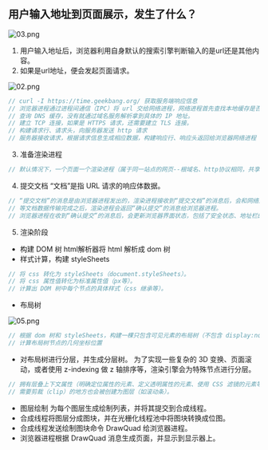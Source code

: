 ## 用户输入地址到页面展示，发生了什么？

![03.png](https://i.loli.net/2020/03/13/Nca3iw1GuEfPbU9.png)

1. 用户输入地址后，浏览器利用自身默认的搜索引擎判断输入的是url还是其他内容。
2. 如果是url地址，便会发起页面请求。

![02.png](https://i.loli.net/2020/03/13/QEui84BXvrZqJmM.png)

```javascript
// curl -I https://time.geekbang.org/ 获取服务端响应信息
// 浏览器进程通过进程间通信（IPC）将 url 交给网络进程，网络进程首先查找本地缓存是否缓存了该资源，如果有就直接返回。如果没有，进入请求流程。
// 查询 DNS 缓存，没有就通过域名服务解析拿到具体的 IP 地址。
// 建立 TCP 连接，如果是 HTTPS 请求，还需要建立 TLS 连接。
// 构建请求行、请求头，向服务器发送 http 请求
// 服务器接收请求，根据请求信息生成相应数据，构建响应行、响应头返回给浏览器网络进程
```
3. 准备渲染进程
```javascript
// 默认情况下，一个页面一个渲染进程（属于同一站点的网页--根域名、http协议相同，共享一个渲染进程。不过可以在页面跳转时指定 rel="noopener noreferrer" 从而新开一个渲染进程）
```
4. 提交文档
“文档”是指 URL 请求的响应体数据。
```javascript
// “提交文档”的消息是由浏览器进程发出的，渲染进程接收到“提交文档”的消息后，会和网络进程建立传输数据的“管道”。
// 等文档数据传输完成之后，渲染进程会返回“确认提交”的消息给浏览器进程。
// 浏览器进程在收到“确认提交”的消息后，会更新浏览器界面状态，包括了安全状态、地址栏的 URL、前进后退的历史状态，并更新 Web 页面。
```
5. 渲染阶段
* 构建 DOM 树
html解析器将 html 解析成 dom 树
* 样式计算，构建 styleSheets
```javascript
// 将 css 转化为 styleSheets（document.styleSheets）。
// 将 css 属性值转化为标准属性值（px等）。
// 计算出 DOM 树中每个节点的具体样式（css 继承等）。
```
* 布局树

![05.png](https://i.loli.net/2020/03/13/lUcr76KDueSJ5nR.png)

```javascript
// 根据 dom 树和 styleSheets，构建一棵只包含可见元素的布局树（不包含 display:none 等）。
// 计算布局树节点的几何坐标位置
```
* 对布局树进行分层，并生成分层树。
为了实现一些复杂的 3D 变换、页面滚动，或者使用 z-indexing 做 z 轴排序等，渲染引擎会为特殊节点进行分层。
```javascript
// 拥有层叠上下文属性（明确定位属性的元素、定义透明属性的元素、使用 CSS 滤镜的元素等）的元素会被提升为单独的一层。
// 需要剪裁（clip）的地方也会被创建为图层（如滚动条）。
```
* 图层绘制
为每个图层生成绘制列表，并将其提交到合成线程。
* 合成线程将图层分成图块，并在光栅化线程池中将图块转换成位图。
* 合成线程发送绘制图块命令 DrawQuad 给浏览器进程。
* 浏览器进程根据 DrawQuad 消息生成页面，并显示到显示器上。